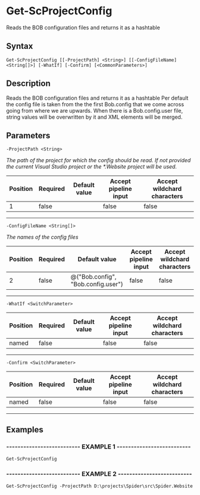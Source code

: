 

# Get-ScProjectConfig

Reads the BOB configuration files and returns it as a hashtable
## Syntax

    Get-ScProjectConfig [[-ProjectPath] <String>] [[-ConfigFileName] <String[]>] [-WhatIf] [-Confirm] [<CommonParameters>]


## Description

Reads the BOB configuration files and returns it as a hashtable
Per default the config file is taken from the the first Bob.config that we come across going from where we are upwards.
When there is a Bob.config.user file, string values will be overwritten by it
and XML elements will be merged.





## Parameters

    
    -ProjectPath <String>
_The path of the project for which the config should be read.
If not provided the current Visual Studio project or the *.Website project will be used._

| Position | Required | Default value | Accept pipeline input | Accept wildchard characters |
| -------- | -------- | ------------- | --------------------- | --------------------------- |
| 1 | false |  | false | false |


----

    
    
    -ConfigFileName <String[]>
_The names of the config files_

| Position | Required | Default value | Accept pipeline input | Accept wildchard characters |
| -------- | -------- | ------------- | --------------------- | --------------------------- |
| 2 | false | @("Bob.config", "Bob.config.user") | false | false |


----

    
    
    -WhatIf <SwitchParameter>

| Position | Required | Default value | Accept pipeline input | Accept wildchard characters |
| -------- | -------- | ------------- | --------------------- | --------------------------- |
| named | false |  | false | false |


----

    
    
    -Confirm <SwitchParameter>

| Position | Required | Default value | Accept pipeline input | Accept wildchard characters |
| -------- | -------- | ------------- | --------------------- | --------------------------- |
| named | false |  | false | false |


----

    

## Examples

### -------------------------- EXAMPLE 1 --------------------------
    Get-ScProjectConfig






























### -------------------------- EXAMPLE 2 --------------------------
    Get-ScProjectConfig -ProjectPath D:\projects\Spider\src\Spider.Website
































